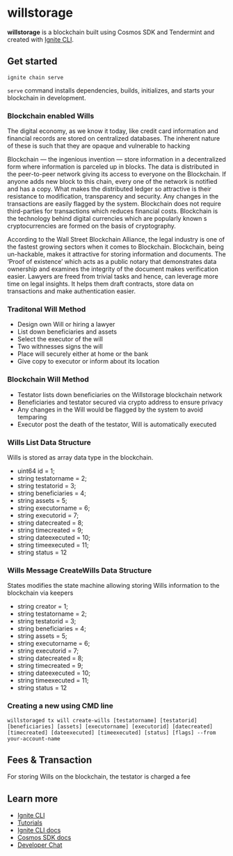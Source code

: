 # willstorage
**willstorage** is a blockchain built using Cosmos SDK and Tendermint and created with [Ignite CLI](https://ignite.com/cli).

## Get started

```
ignite chain serve
```

`serve` command installs dependencies, builds, initializes, and starts your blockchain in development.

### Blockchain enabled Wills

The digital economy, as we know it today, like credit card information and financial records are stored on centralized databases. The inherent nature of these is such that they are opaque and vulnerable to hacking

Blockchain — the ingenious invention — store information in a decentralized form where information is parceled up in blocks. The data is distributed in the peer-to-peer network giving its access to everyone on the Blockchain. If anyone adds new block to this chain, every one of the network is notified and has a copy. What makes the distributed ledger so attractive is their resistance to modification, transparency and security. Any changes in the transactions are easily flagged by the system. Blockchain does not require third-parties for transactions which reduces financial costs. Blockchain is the technology behind digital currencies which are popularly known s cryptocurrencies are formed on the basis of cryptography.

According to the Wall Street Blockchain Alliance, the legal industry is one of the fastest growing sectors when it comes to Blockchain. Blockchain, being un-hackable, makes it attractive for storing information and documents. The ‘Proof of existence’ which acts as a public notary that demonstrates data ownership and examines the integrity of the document makes verification easier. Lawyers are freed from trivial tasks and hence, can leverage more time on legal insights. It helps them draft contracts, store data on transactions and make authentication easier. 

### Traditonal Will Method

- Design own Will or hiring a lawyer
- List down beneficiaries and assets
- Select the executor of the will
- Two withnesses signs the will
- Place will securely either at home or the bank
- Give copy to executor or inform about its location

### Blockchain Will Method
- Testator lists down beneficiaries on the Willstorage blockchain network
- Beneficiaries and testator secured via crypto address to ensure privacy
- Any changes in the Will would be flagged by the system to avoid temparing
- Executor post the death of the testator, Will is automatically executed

### Wills List Data Structure
Wills is stored as array data type in the blockchain.

-  uint64 id = 1;
-  string testatorname = 2; 
-  string testatorid = 3; 
-  string beneficiaries = 4; 
-  string assets = 5; 
-  string executorname = 6; 
-  string executorid = 7; 
-  string datecreated = 8; 
-  string timecreated = 9; 
-  string dateexecuted = 10; 
-  string timeexecuted = 11; 
- string status = 12

### Wills Message CreateWills Data Structure
States modifies the state machine allowing storing Wills information to the blockchain via keepers

-  string creator = 1;
-  string testatorname = 2;
-  string testatorid = 3;
-  string beneficiaries = 4;
-  string assets = 5;
-  string executorname = 6;
-  string executorid = 7;
-  string datecreated = 8;
-  string timecreated = 9;
-  string dateexecuted = 10;
-  string timeexecuted = 11;
- string status = 12

### Creating a new using CMD line
```willstoraged tx will create-wills [testatorname] [testatorid] [beneficiaries] [assets] [executorname] [executorid] [datecreated] [timecreated] [dateexecuted] [timeexecuted] [status] [flags] --from your-account-name```


## Fees & Transaction
For storing Wills on the blockchain, the testator is charged a fee



## Learn more

- [Ignite CLI](https://ignite.com/cli)
- [Tutorials](https://docs.ignite.com/guide)
- [Ignite CLI docs](https://docs.ignite.com)
- [Cosmos SDK docs](https://docs.cosmos.network)
- [Developer Chat](https://discord.gg/ignite)
